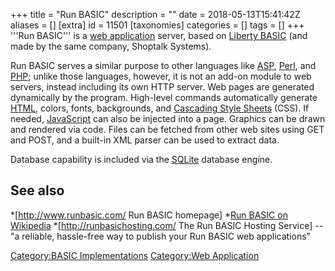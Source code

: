 +++
title = "Run BASIC"
description = ""
date = 2018-05-13T15:41:42Z
aliases = []
[extra]
id = 11501
[taxonomies]
categories = []
tags = []
+++
'''Run BASIC''' is a [web application](https://en.wikipedia.org/wiki/web_application) server, based on [Liberty BASIC](https://rosettacode.org/wiki/:Category:Liberty_BASIC) (and made by the same company, Shoptalk Systems).

Run BASIC serves a similar purpose to other languages like [ASP](https://rosettacode.org/wiki/:Category:ASP), [Perl](https://rosettacode.org/wiki/:Category:Perl), and [PHP](https://rosettacode.org/wiki/:Category:PHP); unlike those languages, however, it is not an add-on module to web servers, instead including its own HTTP server. Web pages are generated dynamically by the program. High-level commands automatically generate [HTML](https://rosettacode.org/wiki/:Category:HTML), colors, fonts, backgrounds, and [Cascading Style Sheets](https://en.wikipedia.org/wiki/Cascading_Style_Sheets) (CSS). If needed, [JavaScript](https://rosettacode.org/wiki/:Category:JavaScript) can also be injected into a page. Graphics can be drawn and rendered via code. Files can be fetched from other web sites using GET and POST, and a built-in XML parser can be used to extract data.

Database capability is included via the [SQLite](https://rosettacode.org/wiki/:Category:SQLite) database engine.

## See also
*[http://www.runbasic.com/ Run BASIC homepage]
*[Run BASIC on Wikipedia](https://en.wikipedia.org/wiki/Run_BASIC)
*[http://runbasichosting.com/ The Run BASIC Hosting Service] -- "a reliable, hassle-free way to publish your Run BASIC web applications"

[Category:BASIC Implementations](https://rosettacode.org/wiki/Category:BASIC_Implementations)
[Category:Web Application](https://rosettacode.org/wiki/Category:Web_Application)
